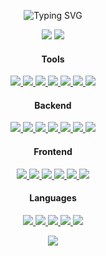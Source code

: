 <p align="center">
  <img src="https://readme-typing-svg.demolab.com?font=Fira+Code&pause=1000&width=435&lines=Hi%2C+I+use+Arch+btw" alt="Typing SVG" />
</p>

<p align="center">
  <!--One of the ways to make responsive themes-->
  <picture>
    <source
      srcset="https://github-readme-stats.vercel.app/api?username=trimclain&theme=tokyonight&show_icons=true&rank_icon=github"
      media="(prefers-color-scheme: dark)"
    />
    <source
      srcset="https://github-readme-stats.vercel.app/api?username=trimclain&theme=buefy&show_icons=true&rank_icon=github"
      media="(prefers-color-scheme: light), (prefers-color-scheme: no-preference)"
    />
    <img src="https://github-readme-stats.vercel.app/api?username=trimclain&show_icons=true&rank_icon=github"/>
  </picture>

  <picture>
    <source
      srcset="https://github-readme-stats.vercel.app/api/top-langs/?username=trimclain&theme=tokyonight&langs_count=8&size_weight=0.5&count_weight=0.5&layout=compact&card_width=200"
      media="(prefers-color-scheme: dark)"
    />
    <source
      srcset="https://github-readme-stats.vercel.app/api/top-langs/?username=trimclain&theme=buefy&langs_count=8&size_weight=0.5&count_weight=0.5&layout=compact&card_width=200"
      media="(prefers-color-scheme: light), (prefers-color-scheme: no-preference)"
    />
    <img src="https://github-readme-stats.vercel.app/api/top-langs/?username=trimclain&langs_count=8&size_weight=0.5&count_weight=0.5&layout=compact&card_width=200"/>
  </picture>
</p>

<!-- Credit: https://skillicons.dev -->
<!-- Icons: https://github.com/tandpfun/skill-icons?tab=readme-ov-file#icons-list -->
<h4 align="center">Tools</h4>
<p align="center">
  <a href="https://en.wikipedia.org/wiki/Linux" target="_blank"> <img src="https://skillicons.dev/icons?i=linux" /> </a>
  <a href="https://archlinux.org" target="_blank"> <img src="https://skillicons.dev/icons?i=arch" /> </a>
  <a href="https://github.com/" target="_blank"> <img src="https://skillicons.dev/icons?i=github" /> </a>
  <a href="https://git-scm.com/" target="_blank"> <img src="https://skillicons.dev/icons?i=git" /> </a>
  <a href="https://neovim.io" target="_blank"> <img src="https://skillicons.dev/icons?i=neovim" /> </a>
  <!-- I'm sorry I had to -->
  <a href="https://www.youtube.com/watch?v=1UXHsCT18wE" target="_blank"> <img src="https://skillicons.dev/icons?i=vscode" /> </a>
  <!-- Windows Sucks -->
  <a href="https://www.youtube.com/shorts/KwumF1jmWAw" target="_blank"> <img src="https://skillicons.dev/icons?i=windows" /> </a>
</p>

<h4 align="center">Backend</h4>
<p align="center">
  <a href="https://nodejs.org/en" target="_blank"> <img src="https://skillicons.dev/icons?i=nodejs" /> </a>
  <a href="https://expressjs.com/" target="_blank"> <img src="https://skillicons.dev/icons?i=express" /> </a>
  <a href="https://www.mysql.com/" target="_blank"> <img src="https://skillicons.dev/icons?i=mysql" /> </a>
  <a href="https://www.docker.com/" target="_blank"> <img src="https://skillicons.dev/icons?i=docker" /> </a>
  <a href="https://nginx.org/en/" target="_blank"> <img src="https://skillicons.dev/icons?i=nginx" /> </a>
  <a href="https://www.vim.org/" target="_blank"> <img src="https://skillicons.dev/icons?i=vim" /> </a>
  <a href="https://ubuntu.com/" target="_blank"> <img src="https://skillicons.dev/icons?i=ubuntu" /> </a>
</p>

<h4 align="center">Frontend</h4>
<p align="center">
  <a href="https://en.wikipedia.org/wiki/HTML" target="_blank"> <img src="https://skillicons.dev/icons?i=html" /> </a>
  <a href="https://en.wikipedia.org/wiki/CSS" target="_blank"> <img src="https://skillicons.dev/icons?i=css" /> </a>
  <a href="https://react.dev/" target="_blank"> <img src="https://skillicons.dev/icons?i=react" /> </a>
  <a href="https://www.gatsbyjs.com/" target="_blank"> <img src="https://skillicons.dev/icons?i=gatsby" /> </a>
  <a href="https://vuejs.org/" target="_blank"> <img src="https://skillicons.dev/icons?i=vue" /> </a>
  <a href="https://getbootstrap.com/" target="_blank"> <img src="https://skillicons.dev/icons?i=bootstrap" /> </a>
</p>

<h4 align="center">Languages</h4>
<p align="center">
  <a href="https://www.python.org/" target="_blank"> <img src="https://skillicons.dev/icons?i=py" /> </a>
  <a href="https://www.lua.org/" target="_blank"> <img src="https://skillicons.dev/icons?i=lua" /> </a>
  <a href="https://www.gnu.org/software/bash/" target="_blank"> <img src="https://skillicons.dev/icons?i=bash" /> </a>
  <a href="https://en.wikipedia.org/wiki/JavaScript" target="_blank"> <img src="https://skillicons.dev/icons?i=js" /> </a>
  <a href="https://www.typescriptlang.org/" target="_blank"> <img src="https://skillicons.dev/icons?i=ts" /> </a>
</p>

<p align="center">
  <img src="https://github-readme-streak-stats.herokuapp.com?user=trimclain&theme=tokyonight" />
</p>

<!--- TODO: fix colorscheme
<p align="center">
  <img src="https://raw.githubusercontent.com/trimclain/trimclain/output/github-contribution-grid-snake.svg" />
</p>
-->
<!--- TODO: in case I need more than 6 pins
[![Readme Card](https://github-readme-stats.vercel.app/api/pin/?username=anuraghazra&repo=github-readme-stats)](https://github.com/anuraghazra/github-readme-stats)
-->
